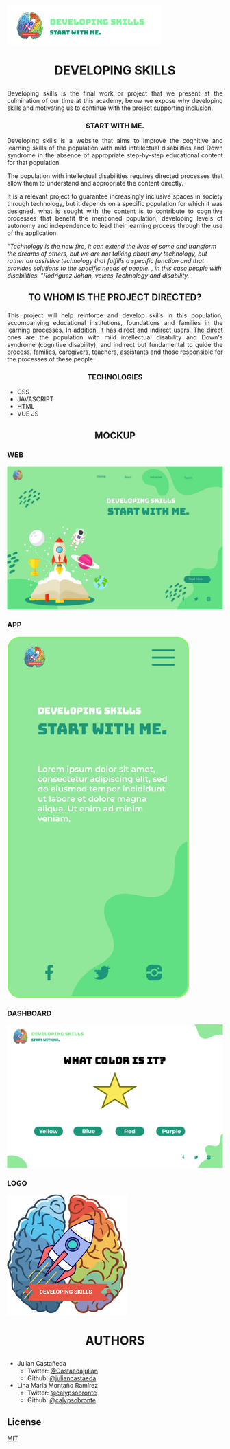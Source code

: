 ![Start with me](frontend/src/Images/logo_readme.png)

# <p align="center"> DEVELOPING SKILLS</p>

<p align="justify">Developing skills is the final work or project that we present at the culmination of our time at this academy, below we expose why developing skills and motivating us to continue with the project supporting inclusion.

### <P align="center"> START WITH ME.

<p align="justify"> Developing skills is a website that aims to improve the cognitive and learning skills of the population with mild intellectual disabilities and Down syndrome in the absence of appropriate step-by-step educational content for that population.

<p align="justify"> The population with intellectual disabilities requires directed processes that allow them to understand and appropriate the content directly.

<p align="justify"> It is a relevant project to guarantee increasingly inclusive spaces in society through technology, but it depends on a specific population for which it was designed, what is sought with the content is to contribute to cognitive processes that benefit the mentioned population, developing levels of autonomy and independence to lead their learning process through the use of the application.

_“Technology is the new fire, it can extend the lives of some and transform the dreams of others, but we are not talking about any technology, but rather an assistive technology that fulfills a specific function and that provides solutions to the specific needs of people. , in this case people with disabilities. "Rodríguez Johan, voices Technology and disability._

## <p align="center"> TO WHOM IS THE PROJECT DIRECTED?

<P align="justify"> This project will help reinforce and develop skills in this population, accompanying educational institutions, foundations and families in the learning processes. In addition, it has direct and indirect users. The direct ones are the population with mild intellectual disability and Down's syndrome (cognitive disability), and indirect but fundamental to guide the process.
 families, caregivers, teachers, assistants and those responsible for the processes of these people.

### <p align="center"> TECHNOLOGIES

* CSS
* JAVASCRIPT
* HTML
* VUE JS     

## <p align="center"> MOCKUP

### WEB
![DEVELOPING SKILLS](frontend/src/Images/desarrollandohabilidadeswebv2s.png)

### APP
![DEVELOPING SKILLS](frontend/src/Images/desarrollandohabilidadesappv2s.png)

### DASHBOARD
![DEVELOPING SKILLS](frontend/src/Images/desarrollandohabilidadeswebdashboard.png)

### LOGO
![Start with me](frontend/src/Images/devskillv3.png)

# <P align="center">AUTHORS
- Julian Castañeda
    - Twitter: [@Castaedajulian]
    - Github: [@juliancastaeda]
- Lina María Montaño Ramírez
    - Twitter: [@calypsobronte]
    - Github: [@calypsobronte]

## License
[MIT]



<!-- links -->
[@Castaedajulian]: https://twitter.com/Castaedajulian
[@calypsobronte]: https://twitter.com/calypsobronte
[@juliancastaeda]: https://github.com/juliancastaeda
[@calypsobronte]: https://github.com/calypsobronte
[MIT]: https://github.com/calypsobronte/developingskills/blob/master/LICENSE
